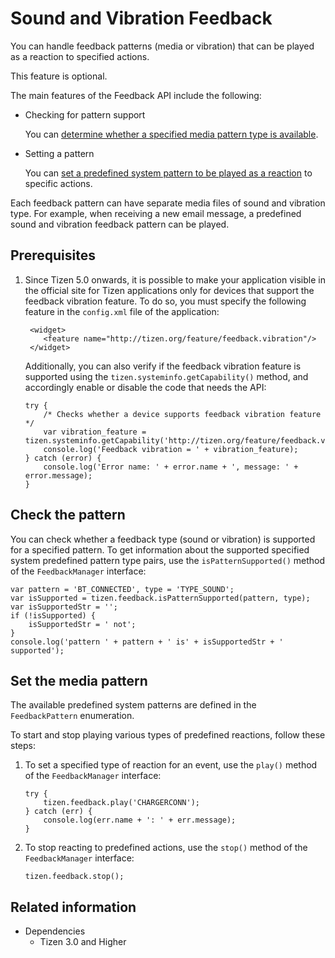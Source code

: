 # Sound and Vibration Feedback

You can handle feedback patterns (media or vibration) that can be played as a reaction to specified actions.

This feature is optional.

The main features of the Feedback API include the following:

- Checking for pattern support

  You can [determine whether a specified media pattern type is available](#check-the-pattern).

- Setting a pattern

  You can [set a predefined system pattern to be played as a reaction](#set-the-media-pattern) to specific actions.

Each feedback pattern can have separate media files of sound and vibration type. For example, when receiving a new email message, a predefined sound and vibration feedback pattern can be played.

## Prerequisites

1. Since Tizen 5.0 onwards, it is possible to make your application visible in the official site for Tizen applications only for devices that support the feedback vibration feature. To do so, you must specify the following feature in the `config.xml` file of the application:

   ```
    <widget>
       <feature name="http://tizen.org/feature/feedback.vibration"/>
    </widget>
   ```

    Additionally, you can also verify if the feedback vibration feature is supported using the `tizen.systeminfo.getCapability()` method, and accordingly enable or disable the code that needs the API:

    ```
    try {
        /* Checks whether a device supports feedback vibration feature */
        var vibration_feature = tizen.systeminfo.getCapability('http://tizen.org/feature/feedback.vibration');
        console.log('Feedback vibration = ' + vibration_feature);
    } catch (error) {
        console.log('Error name: ' + error.name + ', message: ' + error.message);
    }
    ```

## Check the pattern

You can check whether a feedback type (sound or vibration) is supported for a specified pattern. To get information about the supported specified system predefined pattern type pairs, use the `isPatternSupported()` method of the `FeedbackManager` interface:

```
var pattern = 'BT_CONNECTED', type = 'TYPE_SOUND';
var isSupported = tizen.feedback.isPatternSupported(pattern, type);
var isSupportedStr = '';
if (!isSupported) {
    isSupportedStr = ' not';
}
console.log('pattern ' + pattern + ' is' + isSupportedStr + ' supported');
```

## Set the media pattern

The available predefined system patterns are defined in the `FeedbackPattern` enumeration.

To start and stop playing various types of predefined reactions, follow these steps:

1. To set a specified type of reaction for an event, use the `play()` method of the `FeedbackManager` interface:

   ```
   try {
       tizen.feedback.play('CHARGERCONN');
   } catch (err) {
       console.log(err.name + ': ' + err.message);
   }
   ```

2. To stop reacting to predefined actions, use the `stop()` method of the `FeedbackManager` interface:

   ```
   tizen.feedback.stop();
   ```

## Related information
* Dependencies   
   - Tizen 3.0 and Higher
